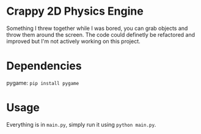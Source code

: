 # Crappy 2D Physics Engine
Something I threw together while I was bored, you can grab objects and throw them around the screen. The code could definetly be refactored and improved but I'm not actively working on this project.

# Dependencies
pygame: ```pip install pygame```

# Usage
Everything is in ```main.py```, simply run it using ```python main.py```.
